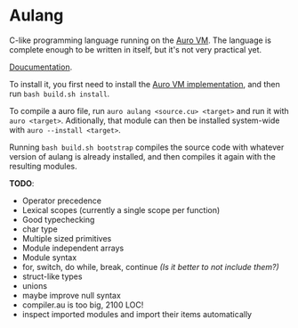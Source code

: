 # Aulang

C-like programming language running on the [Auro VM](https://gitlab.com/aurovm). The language is complete enough to be written in itself, but it's not very practical yet.

[Doucumentation](/aulang.md).

To install it, you first need to install the [Auro VM implementation](https://gitlab.com/aurovm/aurovm), and then run `bash build.sh install`.

To compile a auro file, run `auro aulang <source.cu> <target>` and run it with `auro <target>`. Aditionally, that module can then be installed system-wide with `auro --install <target>`.

Running `bash build.sh bootstrap` compiles the source code with whatever version of aulang is already installed, and then compiles it again with the resulting modules.

**TODO**:

- Operator precedence
- Lexical scopes (currently a single scope per function)
- Good typechecking
- char type
- Multiple sized primitives
- Module independent arrays
- Module syntax
- for, switch, do while, break, continue *(Is it better to not include them?)*
- struct-like types
- unions
- maybe improve null syntax
- compiler.au is too big, 2100 LOC!
- inspect imported modules and import their items automatically
